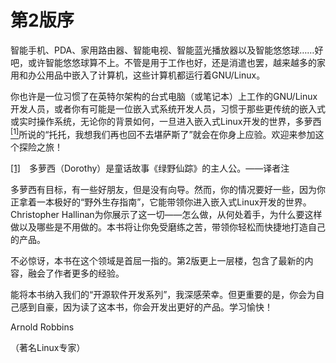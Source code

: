 # 第2版序

智能手机、PDA、家用路由器、智能电视、智能蓝光播放器以及智能悠悠球……好吧，或许智能悠悠球算不上。不管是用于工作也好，还是消遣也罢，越来越多的家用和办公用品中嵌入了计算机，这些计算机都运行着GNU/Linux。

你也许是一位习惯了在英特尔架构的台式电脑（或笔记本）上工作的GNU/Linux开发人员，或者你有可能是一位嵌入式系统开发人员，习惯于那些更传统的嵌入式或实时操作系统，无论你的背景如何，一旦进入嵌入式Linux开发的世界，多萝西<a class="my_markdown" href="['#anchorxu21']"><sup class="my_markdown">[1]</sup></a>所说的“托托，我想我们再也回不去堪萨斯了”就会在你身上应验。欢迎来参加这个探险之旅！

<a class="my_markdown" href="['#acxu21']">[1]</a>　多萝西（Dorothy）是童话故事《绿野仙踪》的主人公。——译者注

多萝西有目标，有一些好朋友，但是没有向导。然而，你的情况要好一些，因为你正拿着一本极好的“野外生存指南”，它能带领你进入嵌入式Linux开发的世界。Christopher Hallinan为你展示了这一切——怎么做，从何处着手，为什么要这样做以及哪些是不用做的。本书将让你免受磨练之苦，带领你轻松而快捷地打造自己的产品。

不必惊讶，本书在这个领域是首屈一指的。第2版更上一层楼，包含了最新的内容，融会了作者更多的经验。

能将本书纳入我们的“开源软件开发系列”，我深感荣幸。但更重要的是，你会为自己感到自豪，因为读了这本书，你会开发出更好的产品。学习愉快！

Arnold Robbins

（著名Linux专家）



